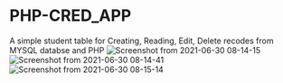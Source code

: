 # PHP-CRED_APP
A simple student table for Creating, Reading, Edit,  Delete recodes from MYSQL databse and PHP
![Screenshot from 2021-06-30 08-14-15](https://user-images.githubusercontent.com/63362359/123894507-ecae9000-d97b-11eb-8672-8e83c0fff8af.png)
![Screenshot from 2021-06-30 08-14-41](https://user-images.githubusercontent.com/63362359/123894514-f0421700-d97b-11eb-84da-d88dfed2ab7c.png)
![Screenshot from 2021-06-30 08-15-14](https://user-images.githubusercontent.com/63362359/123894519-f2a47100-d97b-11eb-92e9-22b3cff6be7a.png)
